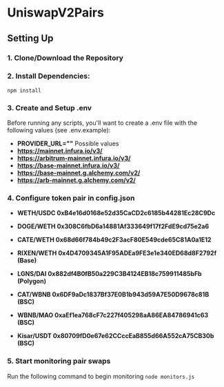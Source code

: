 # UniswapV2Pairs

## Setting Up
### 1. Clone/Download the Repository

### 2. Install Dependencies:
`npm install`

### 3. Create and Setup .env
Before running any scripts, you'll want to create a .env file with the following values (see .env.example):
- **PROVIDER_URL=""**
Possible values
- **https://mainnet.infura.io/v3/<API-KEY>**
- **https://arbitrum-mainnet.infura.io/v3/<API-KEY>**
- **https://base-mainnet.infura.io/v3/<API-KEY>**
- **https://base-mainnet.g.alchemy.com/v2/<API-KEY>**
- **https://arb-mainnet.g.alchemy.com/v2/<API-KEY>**

### 4. Configure token pair in config.json
- **WETH/USDC 0xB4e16d0168e52d35CaCD2c6185b44281Ec28C9Dc**
- **DOGE/WETH 0x308C6fbD6a14881Af333649f17f2FdE9cd75e2a6**
- **CATE/WETH 0x68d66f784b49c2F3acF80E549cde65C81A0a1E12**

- **RIXEN/WETH 0x4D4709345A1F95ADEa9FE3e1e340ED68d8F2792f (Base)**

- **LGNS/DAI 0x882df4B0fB50a229C3B4124EB18c759911485bFb (Polygon)**

- **CAT/WBNB 0x6DF9aDc1837Bf37E0B1b943d59A7E50D9678c81B (BSC)**
- **WBNB/MAO 0xaEf1ea768cF7c227f405298aA86EA84786941c63 (BSC)**
- **Kisar/USDT 0x80709fD0e67e62CCccEaB855d66A552cA75CB30b (BSC)**


### 5. Start monitoring pair swaps
Run the following command to begin monitoring
`node monitors.js`